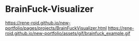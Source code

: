 # BrainFuck-Visualizer
 https://rene-roid.github.io/new-portfolio/pages/projects/BrainFuckVisualizer.html
https://rene-roid.github.io/new-portfolio/assets/gif/brainfuck_example.gif
